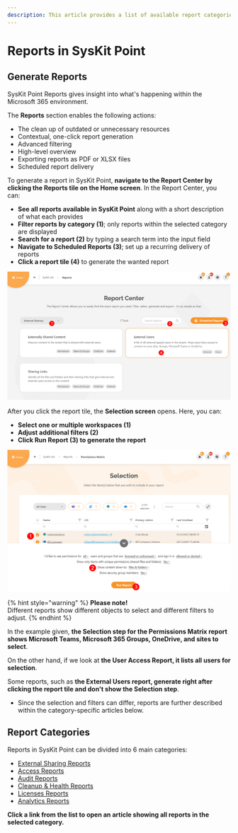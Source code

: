 ```yaml
---
description: This article provides a list of available report categories and shows how to generate reports in SysKit Point.
---
```


# Reports in SysKit Point

## Generate Reports

SysKit Point Reports gives insight into what's happening within the Microsoft 365 environment. 

The **Reports** section enables the following actions:
* The clean up of outdated or unnecessary resources
* Contextual, one-click report generation
* Advanced filtering
* High-level overview
* Exporting reports as PDF or XLSX files
* Scheduled report delivery


To generate a report in SysKit Point, **navigate to the Report Center by clicking the Reports tile on the Home screen**.
In the Report Center, you can:
* **See all reports available in SysKit Point** along with a short description of what each provides
* **Filter reports by category (1)**; only reports within the selected category are displayed
* **Search for a report (2)** by typing a search term into the input field
* **Navigate to Scheduled Reports (3)**; set up a recurring delivery of reports 
* **Click a report tile (4)** to generate the wanted report

![SysKit Point - Report Center](../../.gitbook/assets/generate_reports_overview-report_center.png)

After you click the report tile, the **Selection screen** opens.
Here, you can:
* **Select one or multiple workspaces (1)**
* **Adjust additional filters (2)**
* **Click Run Report (3) to generate the report**

![Generating Reports - Selection Screen](../../.gitbook/assets/generate_reports_overview-selection_step.png)

{% hint style="warning" %}
**Please note!**  
Different reports show different objects to select and different filters to adjust. 
{% endhint %}

In the example given, **the Selection step for the Permissions Matrix report shows Microsoft Teams, Microsoft 365 Groups, OneDrive, and sites to select**. 

On the other hand, if we look at **the User Access Report, it lists all users for selection**. 

Some reports, such as **the External Users report, generate right after clicking the report tile and don't show the Selection step**. 
* Since the selection and filters can differ, reports are further described within the category-specific articles below.

## Report Categories

Reports in SysKit Point can be divided into 6 main categories:
* [External Sharing Reports](external-sharing-reports.md)
* [Access Reports](access-reports.md)
* [Audit Reports](audit-reports.md)
* [Cleanup & Health Reports](cleanup-and-health-reports.md)
* [Licenses Reports](licenses-reports.md)
* [Analytics Reports](analytics-reports.md)

**Click a link from the list to open an article showing all reports in the selected category.**
